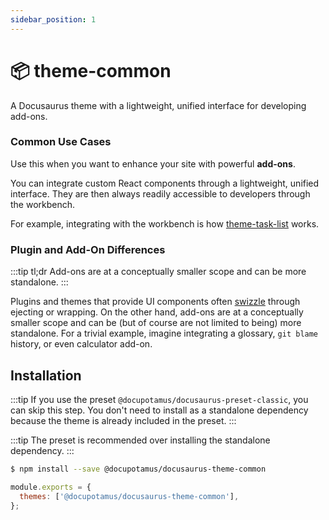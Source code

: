 ```yaml
---
sidebar_position: 1
---
```


# 📦 theme-common

<!-- <APITable> -->

A Docusaurus theme with a lightweight, unified interface for developing add-ons.

### Common Use Cases

Use this when you want to enhance your site with powerful **add-ons**.

You can integrate custom React components through a lightweight, unified interface. They are then always readily accessible to developers through the workbench.

For example, integrating with the workbench is how [theme-task-list](./theme-task-list.md) works.

### Plugin and Add-On Differences

:::tip tl;dr
Add-ons are at a conceptually smaller scope and can be more standalone.
:::

Plugins and themes that provide UI components often [swizzle](https://docusaurus.io/docs/swizzling) through ejecting or wrapping. On the other hand, add-ons are at a conceptually smaller scope and can be (but of course are not limited to being) more standalone. For a trivial example, imagine integrating a glossary, `git blame` history, or even calculator add-on.

## Installation

:::tip
If you use the preset `@docupotamus/docusaurus-preset-classic`, you can skip
this step. You don't need to install as a standalone dependency because the
theme is already included in the preset.
:::

:::tip
The preset is recommended over installing the standalone dependency.
:::

```bash npm2yarn
$ npm install --save @docupotamus/docusaurus-theme-common
```

```js title="docusaurus.config.js"
module.exports = {
  themes: ['@docupotamus/docusaurus-theme-common'],
};
```

<!-- Try It Out -->
<!-- Example Usage -->
